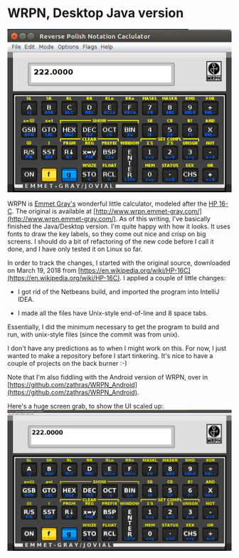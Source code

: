 # WRPN, Desktop Java version

![Screenshot](README.dir/screenshot_small.png)

WRPN is [Emmet Gray's](http://www.emmet-gray.com/) wonderful little
calculator, modeled after the [HP 16-C](https://en.wikipedia.org/wiki/HP-16C).
The original is available at 
[http://www.wrpn.emmet-gray.com/](http://www.wrpn.emmet-gray.com/).
As of this writing, I've basically finished the Java/Desktop
version.  I'm quite happy with how it looks.
It uses fonts to draw the key labels, so they come out nice and 
crisp on big screens.  I should do a bit of refactoring of the
new code before I call it done, and I have only tested it
on Linux so far.

In order to track the changes, I started with the original source, downloaded
on March 19, 2018 from
[https://en.wikipedia.org/wiki/HP-16C](https://en.wikipedia.org/wiki/HP-16C).
I applied a couple of little changes:

   *  I got rid of the Netbeans build, and imported the program into
      IntelliJ IDEA.

   *  I made all the files have Unix-style end-of-line and 8 space tabs.

Essentially, I did the minimum necessary to get the program to build and
run, with unix-style files (since the commit was from unix).

I don't have any predictions as to when I might work on this.  For now, I just
wanted to make a repository before I start tinkering.  It's nice to have a
couple of projects on the back burner :-)

Note that I'm also fiddling with the Android version of WRPN,
over in
[https://github.com/zathras/WRPN_Android](https://github.com/zathras/WRPN_Android).

Here's a huge screen grab, to show the UI scaled up:
![Huge Screenshot](README.dir/screenshot_huge.png)
